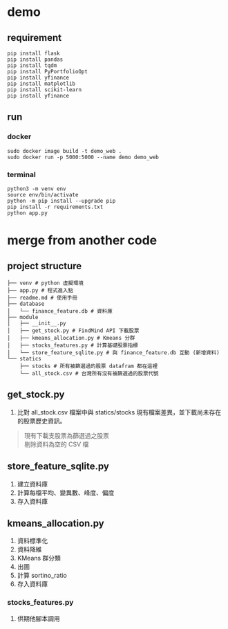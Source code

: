 # demo

## requirement
```shell
pip install flask
pip install pandas
pip install tqdm
pip install PyPortfolioOpt
pip install yfinance
pip install matplotlib
pip install scikit-learn
pip install yfinance
```

## run

### docker

```shell
sudo docker image build -t demo_web .
sudo docker run -p 5000:5000 --name demo demo_web
```

### terminal
```shell
python3 -m venv env
source env/bin/activate
python -m pip install --upgrade pip
pip install -r requirements.txt
python app.py
```

# merge from another code 

## project structure

```shell
├── venv # python 虛擬環境
├── app.py # 程式進入點
├── readme.md # 使用手冊
├── database
│   └── finance_feature.db # 資料庫
├── module
│   ├── __init__.py
│   ├── get_stock.py # FindMind API 下載股票
│   ├── kmeans_allocation.py # Kmeans 分群
│   ├── stocks_features.py # 計算基礎股票指標
│   └── store_feature_sqlite.py # 與 finance_feature.db 互動 (新增資料)
└── statics
    ├── stocks # 所有被篩選過的股票 datafram 都在這裡
    └── all_stock.csv # 台灣所有沒有被篩選過的股票代號
```

## get_stock.py

1. 比對 all_stock.csv 檔案中與 statics/stocks 現有檔案差異，並下載尚未存在的股票歷史資訊。

> 現有下載支股票為篩選過之股票<br>
> 剔除資料為空的 CSV 檔

## store_feature_sqlite.py

1. 建立資料庫
2. 計算每檔平均、變異數、峰度、偏度
3. 存入資料庫

## kmeans_allocation.py

1. 資料標準化
2. 資料降維
3. KMeans 群分類
4. 出圖
5. 計算 sortino_ratio
6. 存入資料庫

### stocks_features.py

1. 供期他腳本調用